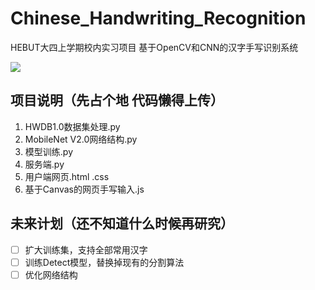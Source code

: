 # Chinese_Handwriting_Recognition
HEBUT大四上学期校内实习项目 基于OpenCV和CNN的汉字手写识别系统

[![](https://img.shields.io/badge/%E5%BC%80%E5%8F%91%E8%80%85-杰瑞雾里-brightgreen)](https://www.wangjiayi.cool)

## 项目说明（先占个地 代码懒得上传）

1. HWDB1.0数据集处理.py
2. MobileNet V2.0网络结构.py
3. 模型训练.py
4. 服务端.py
5. 用户端网页.html .css
6. 基于Canvas的网页手写输入.js 

## 未来计划（还不知道什么时候再研究）

- [ ] 扩大训练集，支持全部常用汉字
- [ ] 训练Detect模型，替换掉现有的分割算法
- [ ] 优化网络结构
